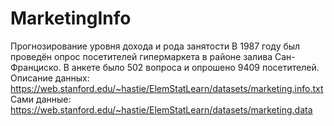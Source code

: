 # MarketingInfo
 Прогнозирование уровня дохода и рода занятости 
 В 1987 году был проведён опрос посетителей гипермаркета в районе залива Сан-Франциско. 
 В анкете было 502 вопроса и опрошено 9409 посетителей. 
 Описание данных: https://web.stanford.edu/~hastie/ElemStatLearn/datasets/marketing.info.txt
 Сами данные: https://web.stanford.edu/~hastie/ElemStatLearn/datasets/marketing.data
